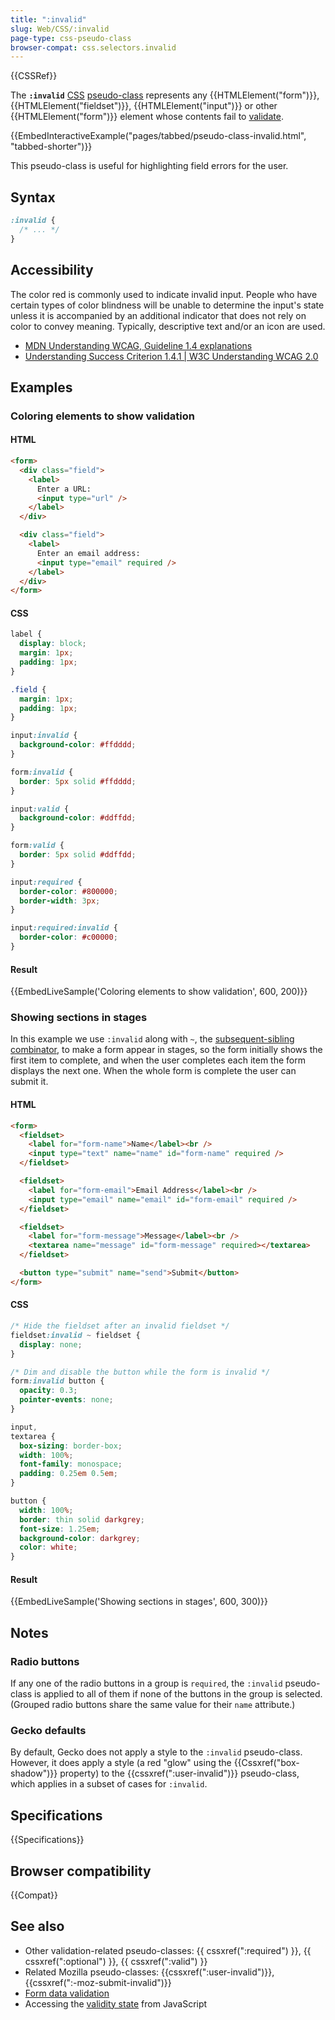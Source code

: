 ```yaml
---
title: ":invalid"
slug: Web/CSS/:invalid
page-type: css-pseudo-class
browser-compat: css.selectors.invalid
---
```


{{CSSRef}}

The **`:invalid`** [CSS](/en-US/docs/Web/CSS) [pseudo-class](/en-US/docs/Web/CSS/Pseudo-classes) represents any {{HTMLElement("form")}}, {{HTMLElement("fieldset")}}, {{HTMLElement("input")}} or other {{HTMLElement("form")}} element whose contents fail to [validate](/en-US/docs/Web/HTML/Constraint_validation).

{{EmbedInteractiveExample("pages/tabbed/pseudo-class-invalid.html", "tabbed-shorter")}}

This pseudo-class is useful for highlighting field errors for the user.

## Syntax

```css
:invalid {
  /* ... */
}
```

## Accessibility

The color red is commonly used to indicate invalid input. People who have certain types of color blindness will be unable to determine the input's state unless it is accompanied by an additional indicator that does not rely on color to convey meaning. Typically, descriptive text and/or an icon are used.

- [MDN Understanding WCAG, Guideline 1.4 explanations](/en-US/docs/Web/Accessibility/Understanding_WCAG/Perceivable#guideline_1.4_make_it_easier_for_users_to_see_and_hear_content_including_separating_foreground_from_background)
- [Understanding Success Criterion 1.4.1 | W3C Understanding WCAG 2.0](https://www.w3.org/TR/UNDERSTANDING-WCAG20/visual-audio-contrast-without-color.html)

## Examples

### Coloring elements to show validation

#### HTML

```html
<form>
  <div class="field">
    <label>
      Enter a URL:
      <input type="url" />
    </label>
  </div>

  <div class="field">
    <label>
      Enter an email address:
      <input type="email" required />
    </label>
  </div>
</form>
```

#### CSS

```css
label {
  display: block;
  margin: 1px;
  padding: 1px;
}

.field {
  margin: 1px;
  padding: 1px;
}

input:invalid {
  background-color: #ffdddd;
}

form:invalid {
  border: 5px solid #ffdddd;
}

input:valid {
  background-color: #ddffdd;
}

form:valid {
  border: 5px solid #ddffdd;
}

input:required {
  border-color: #800000;
  border-width: 3px;
}

input:required:invalid {
  border-color: #c00000;
}
```

#### Result

{{EmbedLiveSample('Coloring elements to show validation', 600, 200)}}

### Showing sections in stages

In this example we use `:invalid` along with `~`, the [subsequent-sibling combinator](/en-US/docs/Web/CSS/Subsequent-sibling_combinator), to make a form appear in stages, so the form initially shows the first item to complete, and when the user completes each item the form displays the next one. When the whole form is complete the user can submit it.

#### HTML

```html
<form>
  <fieldset>
    <label for="form-name">Name</label><br />
    <input type="text" name="name" id="form-name" required />
  </fieldset>

  <fieldset>
    <label for="form-email">Email Address</label><br />
    <input type="email" name="email" id="form-email" required />
  </fieldset>

  <fieldset>
    <label for="form-message">Message</label><br />
    <textarea name="message" id="form-message" required></textarea>
  </fieldset>

  <button type="submit" name="send">Submit</button>
</form>
```

#### CSS

```css
/* Hide the fieldset after an invalid fieldset */
fieldset:invalid ~ fieldset {
  display: none;
}

/* Dim and disable the button while the form is invalid */
form:invalid button {
  opacity: 0.3;
  pointer-events: none;
}

input,
textarea {
  box-sizing: border-box;
  width: 100%;
  font-family: monospace;
  padding: 0.25em 0.5em;
}

button {
  width: 100%;
  border: thin solid darkgrey;
  font-size: 1.25em;
  background-color: darkgrey;
  color: white;
}
```

#### Result

{{EmbedLiveSample('Showing sections in stages', 600, 300)}}

## Notes

### Radio buttons

If any one of the radio buttons in a group is `required`, the `:invalid` pseudo-class is applied to all of them if none of the buttons in the group is selected. (Grouped radio buttons share the same value for their `name` attribute.)

### Gecko defaults

By default, Gecko does not apply a style to the `:invalid` pseudo-class. However, it does apply a style (a red "glow" using the {{Cssxref("box-shadow")}} property) to the {{cssxref(":user-invalid")}} pseudo-class, which applies in a subset of cases for `:invalid`.

## Specifications

{{Specifications}}

## Browser compatibility

{{Compat}}

## See also

- Other validation-related pseudo-classes: {{ cssxref(":required") }}, {{ cssxref(":optional") }}, {{ cssxref(":valid") }}
- Related Mozilla pseudo-classes: {{cssxref(":user-invalid")}}, {{cssxref(":-moz-submit-invalid")}}
- [Form data validation](/en-US/docs/Learn_web_development/Extensions/Forms/Form_validation)
- Accessing the [validity state](/en-US/docs/Web/API/ValidityState) from JavaScript
